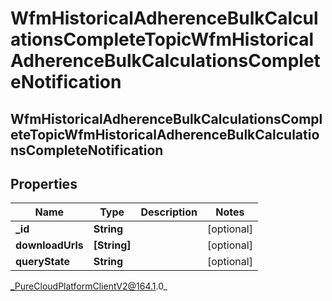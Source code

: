 # WfmHistoricalAdherenceBulkCalculationsCompleteTopicWfmHistoricalAdherenceBulkCalculationsCompleteNotification

## WfmHistoricalAdherenceBulkCalculationsCompleteTopicWfmHistoricalAdherenceBulkCalculationsCompleteNotification

## Properties

|Name | Type | Description | Notes|
|------------ | ------------- | ------------- | -------------|
| **_id** | **String** |  | [optional] |
| **downloadUrls** | **[String]** |  | [optional] |
| **queryState** | **String** |  | [optional] |



_PureCloudPlatformClientV2@164.1.0_
